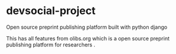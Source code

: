 # devsocial-project
Open source preprint publishing platform built with python django

This has all features from olibs.org which is a open source preprint publishing platform for researchers .
